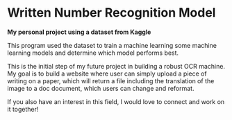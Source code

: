 # Written Number Recognition Model
 <p> <strong> My personal project using a dataset from Kaggle </strong> </p>

 <p> This program used the dataset to train a machine learning some machine learning models and determine which model performs best. </p>

 <p> This is the initial step of my future project in building a robust OCR machine. My goal is to build a website where user can simply upload a piece of writing on a paper, which will return a file including the translation of the image to a doc document, which users can change and reformat. </p>

 <p> If you also have an interest in this field, I would love to connect and work on it together! </p>
